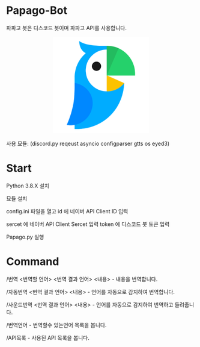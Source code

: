 # Papago-Bot
파파고 봇은 디스코드 봇이며 파파고 API를 사용합니다.

<p align="center">
  <img width="256" height="256" src="Papago Bot/Papago.png">
</p>

사용 묘듈:
(discord.py
reqeust
asyncio
configparser
gtts
os
eyed3)
# Start
Python 3.8.X 설치

묘듈 설치

config.ini 파일을 열고 id 에 네이버 API Client ID 입력

sercet 에 네이버 API Client Sercet 입력 token 에 디스코드 봇 토큰 입력

Papago.py 실행
# Command
/번역 <번역할 언어> <번역 결과 언어> <내용> - 내용을 번역합니다.

/자동번역 <번역 결과 언어> <내용> - 언어를 자동으로 감지하여 번역합니다.

/사운드번역 <번역 결과 언어> <내용> - 언어를 자동으로 감지하여 번역하고 들려줍니다.

/번역언어 - 번역할수 있는언어 목록을 봅니다.

/API목록 - 사용된 API 목록을 봅니다.
